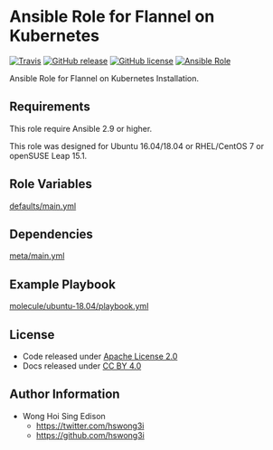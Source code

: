 # Ansible Role for Flannel on Kubernetes

[![Travis](https://img.shields.io/travis/alvistack/ansible-role-kubernetes-flannel.svg)](https://travis-ci.org/alvistack/ansible-role-kubernetes-flannel)
[![GitHub release](https://img.shields.io/github/release/alvistack/ansible-role-kubernetes-flannel.svg)](https://github.com/alvistack/ansible-role-kubernetes-flannel)
[![GitHub license](https://img.shields.io/github/license/alvistack/ansible-role-kubernetes-flannel.svg)](https://github.com/alvistack/ansible-role-kubernetes-flannel/blob/master/LICENSE)
[![Ansible Role](https://img.shields.io/badge/galaxy-alvistack.kubernetes_flannel-blue.svg)](https://galaxy.ansible.com/alvistack/kubernetes_flannel)

Ansible Role for Flannel on Kubernetes Installation.

## Requirements

This role require Ansible 2.9 or higher.

This role was designed for Ubuntu 16.04/18.04 or RHEL/CentOS 7 or openSUSE Leap 15.1.

## Role Variables

[defaults/main.yml](defaults/main.yml)

## Dependencies

[meta/main.yml](meta/main.yml)

## Example Playbook

[molecule/ubuntu-18.04/playbook.yml](molecule/ubuntu-18.04/playbook.yml)

## License

  - Code released under [Apache License 2.0](LICENSE)
  - Docs released under [CC BY 4.0](http://creativecommons.org/licenses/by/4.0/)

## Author Information

  - Wong Hoi Sing Edison
      - <https://twitter.com/hswong3i>
      - <https://github.com/hswong3i>
